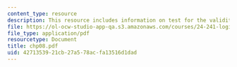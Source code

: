 ```yaml
---
content_type: resource
description: This resource includes information on test for the validity of Search-for-Counterexample.
file: https://ol-ocw-studio-app-qa.s3.amazonaws.com/courses/24-241-logic-i-fall-2005/4271353921cb27a578acfa13516d1dad_chp08.pdf
file_type: application/pdf
resourcetype: Document
title: chp08.pdf
uid: 42713539-21cb-27a5-78ac-fa13516d1dad
---
```

